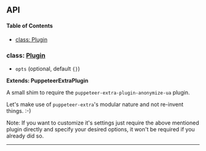 ## API

<!-- Generated by documentation.js. Update this documentation by updating the source code. -->

#### Table of Contents

- [class: Plugin](#class-plugin)

### class: [Plugin](https://github.com/berstend/puppeteer-extra/blob/17a42c3302ba1e7b446097b9aa2dd886ea6c8ef6/packages/puppeteer-extra-plugin-stealth/evasions/user-agent/index.js#L13-L25)

- `opts` (optional, default `{}`)

**Extends: PuppeteerExtraPlugin**

A small shim to require the `puppeteer-extra-plugin-anonymize-ua` plugin.

Let's make use of `puppeteer-extra`'s modular nature and not re-invent things. :-)

Note: If you want to customize it's settings just require the above mentioned
plugin directly and specify your desired options, it won't be required if you already did so.

---
